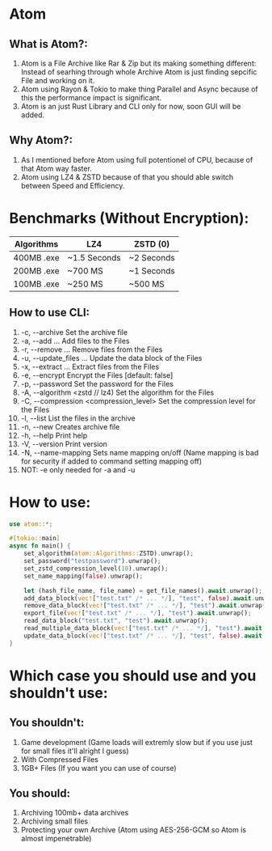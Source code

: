 # Atom

## What is Atom?:
1. Atom is a File Archive like Rar & Zip but its making something different: Instead of searhing through whole Archive Atom is just finding sepcific File and working on it.
2. Atom using Rayon & Tokio to make thing Parallel and Async because of this the performance impact is significant.
3. Atom is an just Rust Library and CLI only for now, soon GUI will be added.

## Why Atom?:
1. As I mentioned before Atom using full potentionel of CPU, because of that Atom way faster.
2. Atom using LZ4 & ZSTD because of that you should able switch between Speed and Efficiency.

# Benchmarks (Without Encryption):
| Algorithms | LZ4          | ZSTD (0)     |
|------------|--------------|--------------|
| 400MB .exe | ~1.5 Seconds | ~2 Seconds   |
| 200MB .exe | ~700 MS      | ~1 Seconds   |
| 100MB .exe | ~250 MS      | ~500 MS      |

## How to use CLI:
1. -c, --archive <archive>                Set the archive file
2. -a, --add <FILES>...                   Add files to the Files
3. -r, --remove <FILES>...                Remove files from the Files
4. -u, --update_files <FILES>...          Update the data block of the Files
5. -x, --extract <FILES>...               Extract files from the Files
6. -e, --encrypt <encrypt>                Encrypt the Files [default: false]
7. -p, --password <password>              Set the password for the Files
8. -A, --algorithm <zstd // lz4)        Set the algorithm for the Files
9. -C, --compression <compression_level>  Set the compression level for the Files
10. -l, --list                             List the files in the archive
11. -n, --new                              Creates archive file
12. -h, --help                             Print help
13. -V, --version                          Print version
14.  -N, --name-mapping                    Sets name mapping on/off (Name mapping is bad for security if added to command setting mapping off)
15. NOT: -e only needed for -a and -u

# How to use:
```rust
use atom::*;

#[tokio::main]
async fn main() {
    set_algorithm(atom::Algorithms::ZSTD).unwrap();
    set_password("testpassword").unwrap();
    set_zstd_compression_level(10).unwrap();
    set_name_mapping(false).unwrap();

    let (hash_file_name, file_name) = get_file_names().await.unwrap(); // only works when mapping enabled
    add_data_block(vec!["test.txt" /* ... */], "test", false).await.unwrap();
    remove_data_block(vec!["test.txt" /* ... */], "test").await.unwrap();
    export_file(vec!["test.txt" /* ... */], "test").await.unwrap();
    read_data_block("test.txt", "test").await.unwrap();
    read_multiple_data_block(vec!["test.txt" /* ... */], "test").await.unwrap();
    update_data_block(vec!["test.txt" /* ... */], "test", false).await.unwrap();
}

```

# Which case you should use and you shouldn't use:

## You shouldn't:
1. Game development (Game loads will extremly slow but if you use just for small files it'll alright I guess)
2. With Compressed Files
3. 1GB+ Files (If you want you can use of course)

## You should:
1. Archiving 100mb+ data archives
2. Archiving small files
3. Protecting your own Archive (Atom using AES-256-GCM so Atom is almost impenetrable)
